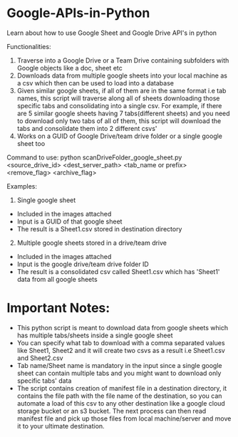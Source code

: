 # Google-APIs-in-Python
Learn about how to use Google Sheet and Google Drive API's in python

Functionalities:
1. Traverse into a Google Drive or a Team Drive containing subfolders with Google objects like a doc, sheet etc
2. Downloads data from multiple google sheets into your local machine as a csv which then can be used to load into a database
3. Given similar google sheets, if all of them are in the same format i.e tab names, this script will traverse along all of sheets downloading those specific tabs and consolidating into a single csv.
For example, if there are 5 similar google sheets having 7 tabs(different sheets) and you need to download only two tabs of all of them, this script will download the tabs and consolidate them into 2 different csvs'
4. Works on a GUID of Google Drive/team drive folder or a single google sheet too

Command to use: 
python scanDriveFolder_google_sheet.py <source_drive_id> <dest_server_path> <tab_name or prefix> <remove_flag> <archive_flag>

Examples: 
1. Single google sheet 
  - Included in the images attached 
  - Input is a GUID of that google sheet
  - The result is a Sheet1.csv stored in destination directory
   
2. Multiple google sheets stored in a drive/team drive
  - Included in the images attached
  - Input is the google drive/team drive folder ID
  - The result is a consolidated csv called Sheet1.csv which has 'Sheet1' data from all google sheets

# Important Notes: 
- This python script is meant to download data from google sheets which has multiple tabs/sheets inside a single google sheet
- You can specify what tab to download with a comma separated values like Sheet1, Sheet2 and it will create two csvs as a result i.e Sheet1.csv and Sheet2.csv
- Tab name/Sheet name is mandatory in the input since a single google sheet can contain multiple tabs and you might want to download only specific tabs' data
- The script contains creation of manifest file in a destination directory, it contains the file path with the file name of the destination, so you can automate a load of this csv to any other destination like a google cloud storage bucket or an s3 bucket. The next process can then read manifest file and pick up those files from local machine/server and move it to your ultimate destination.
